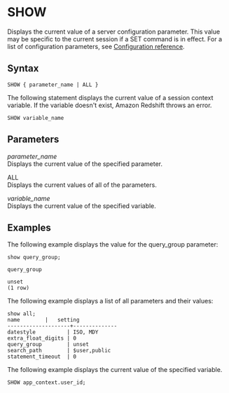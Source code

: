 # SHOW<a name="r_SHOW"></a>

Displays the current value of a server configuration parameter\. This value may be specific to the current session if a SET command is in effect\. For a list of configuration parameters, see [Configuration reference](cm_chap_ConfigurationRef.md)\.

## Syntax<a name="r_SHOW-synopsis"></a>

```
SHOW { parameter_name | ALL }
```

The following statement displays the current value of a session context variable\. If the variable doesn't exist, Amazon Redshift throws an error\.

```
SHOW variable_name
```

## Parameters<a name="r_SHOW-parameters"></a>

 *parameter\_name*   
Displays the current value of the specified parameter\.

ALL   
Displays the current values of all of the parameters\.

*variable\_name*   
Displays the current value of the specified variable\.

## Examples<a name="r_SHOW-examples"></a>

The following example displays the value for the query\_group parameter: 

```
show query_group;

query_group

unset
(1 row)
```

The following example displays a list of all parameters and their values: 

```
show all;
name        |   setting
--------------------+--------------
datestyle          | ISO, MDY
extra_float_digits | 0
query_group        | unset
search_path        | $user,public
statement_timeout  | 0
```

The following example displays the current value of the specified variable\.

```
SHOW app_context.user_id;
```